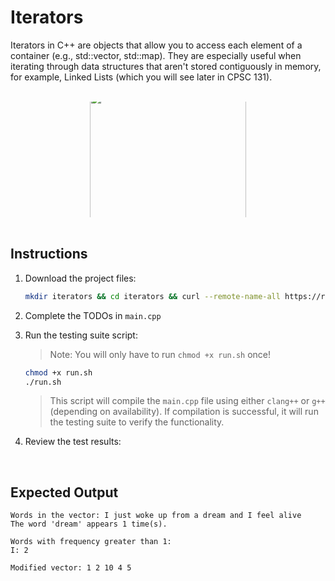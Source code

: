# Iterators 
Iterators in C++ are objects that allow you to access each element of a container (e.g., std::vector, std::map). They are especially useful when iterating through data structures that aren't stored contiguously in memory, for example, Linked Lists (which you will see later in CPSC 131).

<br/>

<div align="center">
   <div style="overflow: hidden;">
      <img src="https://scaler.com/topics/images/array-of-5-elements.gif" style="width: auto; height: 250px; margin-top: -15px; margin-bottom: -50px">
   </div>
</div>

<br/>

## Instructions
1. Download the project files:

   ```bash
   mkdir iterators && cd iterators && curl --remote-name-all https://raw.githubusercontent.com/Ashleyc417/si/main/cpsc121/iterators/{main.cpp,run.sh,README.md} 
   ```


2. Complete the TODOs in `main.cpp`


3. Run the testing suite script:
   > Note: You will only have to run `chmod +x run.sh` once!
   ```bash
   chmod +x run.sh
   ./run.sh
   ```
   > This script will compile the `main.cpp` file using either `clang++` or `g++` (depending on availability). If compilation is successful, it will run the testing suite to verify the functionality.


4. Review the test results:

<br/>

## Expected Output
```
Words in the vector: I just woke up from a dream and I feel alive 
The word 'dream' appears 1 time(s).

Words with frequency greater than 1:
I: 2

Modified vector: 1 2 10 4 5 
```